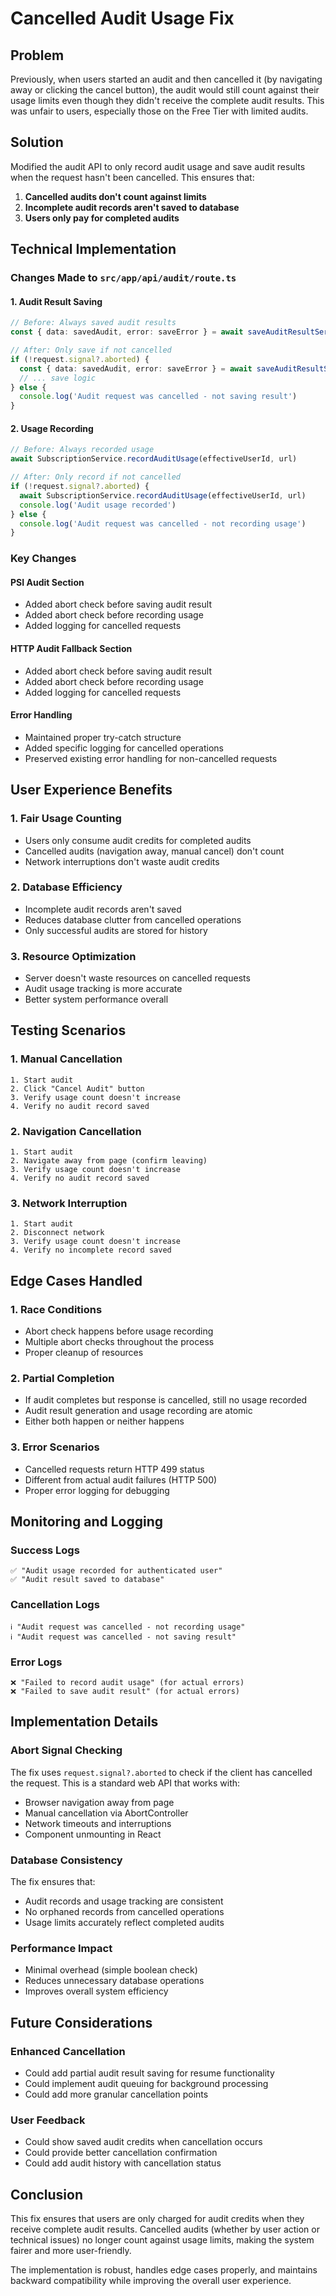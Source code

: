 # Cancelled Audit Usage Fix

## Problem
Previously, when users started an audit and then cancelled it (by navigating away or clicking the cancel button), the audit would still count against their usage limits even though they didn't receive the complete audit results. This was unfair to users, especially those on the Free Tier with limited audits.

## Solution
Modified the audit API to only record audit usage and save audit results when the request hasn't been cancelled. This ensures that:

1. **Cancelled audits don't count against limits**
2. **Incomplete audit records aren't saved to database**
3. **Users only pay for completed audits**

## Technical Implementation

### Changes Made to `src/app/api/audit/route.ts`

#### 1. **Audit Result Saving**
```typescript
// Before: Always saved audit results
const { data: savedAudit, error: saveError } = await saveAuditResultServer(auditResult, siteId, effectiveUserId)

// After: Only save if not cancelled
if (!request.signal?.aborted) {
  const { data: savedAudit, error: saveError } = await saveAuditResultServer(auditResult, siteId, effectiveUserId)
  // ... save logic
} else {
  console.log('Audit request was cancelled - not saving result')
}
```

#### 2. **Usage Recording**
```typescript
// Before: Always recorded usage
await SubscriptionService.recordAuditUsage(effectiveUserId, url)

// After: Only record if not cancelled
if (!request.signal?.aborted) {
  await SubscriptionService.recordAuditUsage(effectiveUserId, url)
  console.log('Audit usage recorded')
} else {
  console.log('Audit request was cancelled - not recording usage')
}
```

### Key Changes

#### **PSI Audit Section**
- Added abort check before saving audit result
- Added abort check before recording usage
- Added logging for cancelled requests

#### **HTTP Audit Fallback Section**
- Added abort check before saving audit result
- Added abort check before recording usage
- Added logging for cancelled requests

#### **Error Handling**
- Maintained proper try-catch structure
- Added specific logging for cancelled operations
- Preserved existing error handling for non-cancelled requests

## User Experience Benefits

### 1. **Fair Usage Counting**
- Users only consume audit credits for completed audits
- Cancelled audits (navigation away, manual cancel) don't count
- Network interruptions don't waste audit credits

### 2. **Database Efficiency**
- Incomplete audit records aren't saved
- Reduces database clutter from cancelled operations
- Only successful audits are stored for history

### 3. **Resource Optimization**
- Server doesn't waste resources on cancelled requests
- Audit usage tracking is more accurate
- Better system performance overall

## Testing Scenarios

### 1. **Manual Cancellation**
```
1. Start audit
2. Click "Cancel Audit" button
3. Verify usage count doesn't increase
4. Verify no audit record saved
```

### 2. **Navigation Cancellation**
```
1. Start audit
2. Navigate away from page (confirm leaving)
3. Verify usage count doesn't increase
4. Verify no audit record saved
```

### 3. **Network Interruption**
```
1. Start audit
2. Disconnect network
3. Verify usage count doesn't increase
4. Verify no incomplete record saved
```

## Edge Cases Handled

### 1. **Race Conditions**
- Abort check happens before usage recording
- Multiple abort checks throughout the process
- Proper cleanup of resources

### 2. **Partial Completion**
- If audit completes but response is cancelled, still no usage recorded
- Audit result generation and usage recording are atomic
- Either both happen or neither happens

### 3. **Error Scenarios**
- Cancelled requests return HTTP 499 status
- Different from actual audit failures (HTTP 500)
- Proper error logging for debugging

## Monitoring and Logging

### **Success Logs**
```
✅ "Audit usage recorded for authenticated user"
✅ "Audit result saved to database"
```

### **Cancellation Logs**
```
ℹ️ "Audit request was cancelled - not recording usage"
ℹ️ "Audit request was cancelled - not saving result"
```

### **Error Logs**
```
❌ "Failed to record audit usage" (for actual errors)
❌ "Failed to save audit result" (for actual errors)
```

## Implementation Details

### **Abort Signal Checking**
The fix uses `request.signal?.aborted` to check if the client has cancelled the request. This is a standard web API that works with:

- Browser navigation away from page
- Manual cancellation via AbortController
- Network timeouts and interruptions
- Component unmounting in React

### **Database Consistency**
The fix ensures that:
- Audit records and usage tracking are consistent
- No orphaned records from cancelled operations
- Usage limits accurately reflect completed audits

### **Performance Impact**
- Minimal overhead (simple boolean check)
- Reduces unnecessary database operations
- Improves overall system efficiency

## Future Considerations

### **Enhanced Cancellation**
- Could add partial audit result saving for resume functionality
- Could implement audit queuing for background processing
- Could add more granular cancellation points

### **User Feedback**
- Could show saved audit credits when cancellation occurs
- Could provide better cancellation confirmation
- Could add audit history with cancellation status

## Conclusion

This fix ensures that users are only charged for audit credits when they receive complete audit results. Cancelled audits (whether by user action or technical issues) no longer count against usage limits, making the system fairer and more user-friendly.

The implementation is robust, handles edge cases properly, and maintains backward compatibility while improving the overall user experience.
